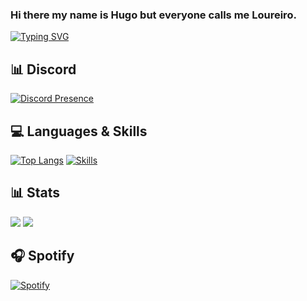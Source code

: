### Hi there my name is Hugo but everyone calls me Loureiro.

[![Typing SVG](https://readme-typing-svg.herokuapp.com?duration=7000&lines=Developer)](https://github.com/Loureiro32)

## 📊 Discord
[![Discord Presence](https://lanyard.cnrad.dev/api/359769557637791746)](https://discord.com/users/359769557637791746)


## 💻 Languages & Skills

[![Top Langs](https://github-readme-stats.vercel.app/api/top-langs/?username=Loureiro32&layout=compact)](https://github.com/Loureiro32)
[![Skills](https://skillicons.dev/icons?i=html,css,js,nodejs,mongodb,mysql,nginx,vscode&theme=dark)](https://github.com/Loureiro32)

## 📊 Stats

[![](https://img.shields.io/github/followers/Loureiro32?style=for-the-badge)](https://github.com/Loureiro32)
[![](https://komarev.com/ghpvc/?username=Loureiro32&color=blue&style=for-the-badge)](https://github.com/Loureiro32)

## 🎧 Spotify
[![Spotify](https://spotify-github-profile.vercel.app/api/view?uid=31am2lthekdqoa4m4yzlzztr75yu&cover_image=true&theme=novatorem)](https://github.com/Loureiro32)
